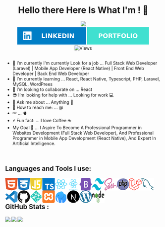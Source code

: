 <div id="header" align="center">
  <h1>Hello there Here Is What I'm ! 👋</h1>
  <img src="#" width="200"/>
</div>
<div id="badges" align="center">
  <a href="#">
    <img src="./linkedin.svg" alt="Linked In Badge"/>
  </a>
  <a href="https://x39ome.github.io/portfolio_sam/">
    <img src="./portfolio.svg" alt="Portfolio Badge"/>
  </a>
</div>
<div align="center">
  <img src="https://komarev.com/ghpvc/?username=x39ome" alt="Views" />
</div>

<br />



- 🔭 I’m currently I'm currently Look for a job ... Full Stack Web Developer (Laravel) | Mobile App Developer (React Native) | Front End Web Developer | Back End Web Developer
- 🌱 I’m currently learning ... React, React Native, Typescript, PHP, Laravel, MySQL, WordPrees
- 👯 I’m looking to collaborate on ... React
- 😎 I’m looking for help with ... Looking for work 💻
- 💬 Ask me about ... Anything 👋
- 💌 How to reach me: ... @
- 💤 ... 🫀
- ⚡ Fun fact: ... I love Coffee :coffee:
- My Goal 🎯 ... I Aspire To Become A Professional Programmer in Websites Development (Full Stack Web Developer), And Professional Programmer in Mobile App Development (React Native), And Expert In Artificial Intelligence.


<br />



## Languages and Tools I use:

<img align="left" width="40px" height="40px" alt="HTML5" src="./icons/html.svg" />
<img align="left" width="40px" height="40px" alt="CSS" src="./icons/css.svg" />
<img align="left" width="40px" height="40px" alt="Javascript" src="./icons/javascript.svg" />
<img align="left" width="40px" height="40px" alt="Typescript" src="./icons/typescript.svg" />
<img align="left" width="40px" height="40px" alt="React" src="./icons/react.svg" />
<img align="left" width="40px" height="40px" alt="React Native" src="./icons/react-native.svg" />
<img align="left" width="40px" height="40px" alt="Bootstrap" src="./icons/bootstrap.svg" />
<img align="left" width="40px" height="40px" alt="Tailwind" src="./icons/tailwindcss.svg" />
<img align="left" width="40px" height="40px" alt="sass" src="./icons/sass.svg" />
<img align="left" width="40px" height="40px" alt="Php" src="./icons/php.svg" />
<img align="left" width="40px" height="40px" alt="Laravel" src="./icons/laravel.svg" />
<img align="left" width="40px" height="40px" alt="MySQL" src="./icons/mysql.svg" />
<img align="left" width="40px" height="40px" alt="VSCode" src="./icons/vscode.svg" />
<img align="left" width="40px" height="40px" alt="Github" src="./icons/github.svg" />
<img align="left" width="40px" height="40px" alt="Netlify" src="./icons/netlify.svg" />
<img align="left" width="40px" height="40px" alt="Xammp" src="./icons/xampp.svg" />
<img align="left" width="40px" height="40px" alt="Laragon" src="./icons/laragon.svg" />

<br />

<img width="40px" height="40px" align="left" alt="Next Js" src="./icons/next-js.svg" />
<img width="40px" height="40px" align="left" alt="Wordpress" src="./icons/wordpress.svg" />
<img width="40px" height="40px" align="left" alt="Node Js" src="./icons/nodejs.svg" />

<br />








<br />

## GitHub Stats :

<a href="https://github.com/anuraghazra/github-readme-stats">
  <img height=200 align="center" src="https://github-readme-stats.vercel.app/api?username=x39ome" />
</a>
<a href="https://github.com/anuraghazra/convoychat">
  <img height=200 align="center" src="https://github-readme-stats.vercel.app/api/top-langs?username=x39ome&layout=compact&langs_count=8&card_width=320" />
</a>
<a href="#">
  <img height=200 align="center" src="https://streak-stats.demolab.com/?user=x39ome" />
</a>

